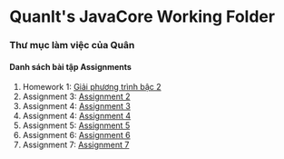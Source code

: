 # Quanlt's JavaCore Working Folder
### Thư mục làm việc của Quân
#### Danh sách bài tập Assignments
1. Homework 1: [Giải phương trình bậc 2](https://github.com/FASTTRACKSE/FFSE1704.JavaCore/blob/master/Quanlt/src/fasttrackse/bai1/homework/Giaiphuongtrinhbachai.java)
2. Assignment 3: [Assignment 2](https://github.com/FASTTRACKSE/FFSE1704.JavaCore/blob/master/Quanlt/src/fasttrackse/bai2/assignment/Assignment3.java)
3. Assignment 4: [Assignment 3](https://github.com/FASTTRACKSE/FFSE1704.JavaCore/blob/master/Quanlt/src/fasttrackse/bai2/assignment/Assignmentt4.java)
4. Assignment 4: [Assignment 4](https://github.com/FASTTRACKSE/FFSE1704.JavaCore/tree/master/Quanlt/src/fasttrackse/bai3/study)
5. Assignment 5: [Assignment 5](https://github.com/FASTTRACKSE/FFSE1704.JavaCore/tree/master/Quanlt/src/fasttrackse/bai3/quanlytiendien)
5. Assignment 6: [Assignment 6](https://fb.me/quanltofficial)
5. Assignment 7: [Assignment 7](https://github.com/FASTTRACKSE/FFSE1704.JavaCore/tree/master/Quanlt/src/fasttrackse/ass7)
